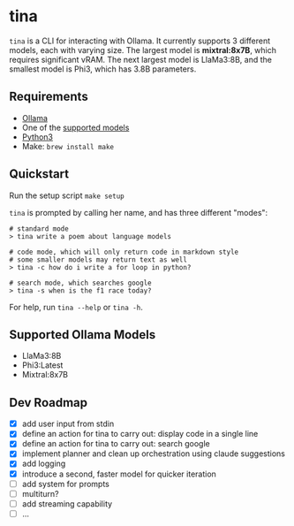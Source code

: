 # tina
`tina` is a CLI for interacting with Ollama. It currently supports 3 different models, each with varying size. The largest model is **mixtral:8x7B**, which requires significant vRAM. The next largest model is LlaMa3:8B, and the smallest model is Phi3, which has 3.8B parameters.

## Requirements
- [Ollama](https://ollama.com/)
- One of the [supported models](#supported-ollama-models)
- [Python3](https://www.python.org/downloads/)
- Make: `brew install make`
    
## Quickstart
Run the setup script `make setup`

`tina` is prompted by calling her name, and has three different "modes":
```
# standard mode
> tina write a poem about language models

# code mode, which will only return code in markdown style
# some smaller models may return text as well
> tina -c how do i write a for loop in python?

# search mode, which searches google
> tina -s when is the f1 race today?
```
For help, run `tina --help` or `tina -h`.

## Supported Ollama Models
- LlaMa3:8B
- Phi3:Latest
- Mixtral:8x7B

## Dev Roadmap
- [x] add user input from stdin
- [x] define an action for tina to carry out: display code in a single line
- [x] define an action for tina to carry out: search google
- [x] implement planner and clean up orchestration using claude suggestions
- [x] add logging
- [x] introduce a second, faster model for quicker iteration
- [ ] add system for prompts
- [ ] multiturn?
- [ ] add streaming capability
- [ ] ...

